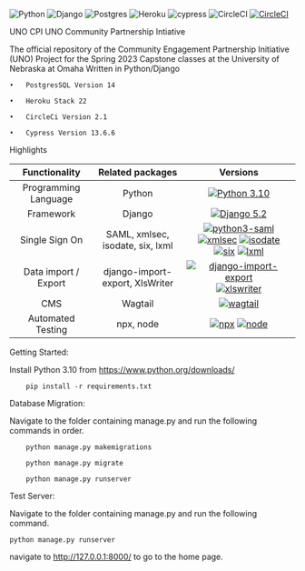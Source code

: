 ![Python](https://img.shields.io/badge/python-3670A0?style=for-the-badge&logo=python&logoColor=ffdd54) ![Django](https://img.shields.io/badge/django-%23092E20.svg?style=for-the-badge&logo=django&logoColor=white) ![Postgres](https://img.shields.io/badge/postgres-%23316192.svg?style=for-the-badge&logo=postgresql&logoColor=white) ![Heroku](https://img.shields.io/badge/heroku-%23430098.svg?style=for-the-badge&logo=heroku&logoColor=white) ![cypress](https://img.shields.io/badge/-cypress-%23E5E5E5?style=for-the-badge&logo=cypress&logoColor=058a5e) ![CircleCI](https://img.shields.io/badge/circle%20ci-%23161616.svg?style=for-the-badge&logo=circleci&logoColor=white)
[![CircleCI](https://dl.circleci.com/status-badge/img/gh/uno-isqa-8950/uno-cpi/tree/master.svg?style=svg)](https://dl.circleci.com/status-badge/redirect/gh/uno-isqa-8950/uno-cpi/tree/master)

UNO CPI
UNO Community Partnership Intiative

The official repository of the Community Engagement Partnership Initiative (UNO) Project for the Spring 2023 Capstone classes at the University of Nebraska at Omaha Written in Python/Django

    •	PostgresSQL Version 14

    •	Heroku Stack 22

    •	CircleCi Version 2.1

    •	Cypress Version 13.6.6

Highlights

|    Functionality     |         Related packages         |                                                                                                                                                                                                                                            Versions                                                                                                                                                                                                                                             |
| :------------------: | :------------------------------: | :---------------------------------------------------------------------------------------------------------------------------------------------------------------------------------------------------------------------------------------------------------------------------------------------------------------------------------------------------------------------------------------------------------------------------------------------------------------------------------------------: |
| Programming Language |              Python              |                                                                                                                                                                                   [![Python 3.10](https://img.shields.io/badge/python-3.10-blue.svg)](https://www.python.org/downloads/release/python-31010/)                                                                                                                                                                                   |
|      Framework       |              Django              |                                                                                                                                                                                            [![Django 5.2](https://img.shields.io/badge/django%20-5.2-blue)](https://www.djangoproject.com/download/)                                                                                                                                                                                            |
|    Single Sign On    | SAML, xmlsec, isodate, six, lxml | [![python3-saml](https://img.shields.io/badge/python3--saml-1.16.0-blue)](https://pypi.org/project/python3-saml/) [![xmlsec](https://img.shields.io/badge/xmlsec-1.3.13-blue)](https://pypi.org/project/xmlsec/) [![isodate](https://img.shields.io/badge/isodate-0.7.2-blue)](https://pypi.org/project/isodate/) [![six](https://img.shields.io/badge/six-1.11.0-blue)](https://pypi.org/project/six/) [![lxml](https://img.shields.io/badge/lxml-4.9.2-blue)](https://pypi.org/project/lxml/) |
| Data import / Export | django-import-export, XlsWriter  |                                                                                                                        [![django-import-export](https://img.shields.io/badge/django--import--export-4.3.7-blue)](https://pypi.org/project/django-import-export/) [![xlswriter](https://img.shields.io/badge/XlsWriter-3.2.2-blue)](https://pypi.org/project/XlsxWriter/)                                                                                                                        |
|         CMS          |             Wagtail              |                                                                                                                                                                                                [![wagtail](https://img.shields.io/badge/wagtail-6.4.1-blue)](https://pypi.org/project/wagtail/)                                                                                                                                                                                                 |
|  Automated Testing   |            npx, node             |                                                                                                                      [![npx](https://img.shields.io/badge/npx-9.5.0-blue)](https://docs.npmjs.com/downloading-and-installing-node-js-and-npm) [![node](https://img.shields.io/badge/node-19.7.0-blue)](https://docs.npmjs.com/downloading-and-installing-node-js-and-npm)                                                                                                                       |

Getting Started:

Install Python 3.10 from https://www.python.org/downloads/

```
    pip install -r requirements.txt
```

Database Migration:

Navigate to the folder containing manage.py and run the following commands in order.

```
    python manage.py makemigrations

    python manage.py migrate

    python manage.py runserver
```

Test Server:

Navigate to the folder containing manage.py and run the following command.

    python manage.py runserver

navigate to http://127.0.0.1:8000/ to go to the home page.
